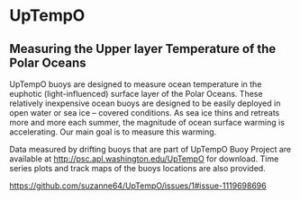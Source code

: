 # UpTempO
## Measuring the Upper layer Temperature of the Polar Oceans

UpTempO buoys are designed to measure ocean temperature in the euphotic (light-influenced) 
surface layer of the Polar Oceans. These relatively inexpensive ocean buoys are designed to 
be easily deployed in open water or sea ice – covered conditions. As sea ice thins and retreats 
more and more each summer, the magnitude of ocean surface warming is accelerating. Our main goal 
is to measure this warming.

Data measured by drifting buoys that are part of UpTempO Buoy Project are available at 
http://psc.apl.washington.edu/UpTempO for download. Time series plots and track maps of the buoys
locations are also provided.

https://github.com/suzanne64/UpTempO/issues/1#issue-1119698696
